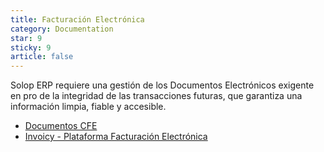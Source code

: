 ```yaml
---
title: Facturación Electrónica
category: Documentation
star: 9
sticky: 9
article: false
---
```

Solop ERP requiere una gestión de los Documentos Electrónicos exigente en pro de la integridad de las transacciones futuras, que garantiza una información limpia, fiable y accesible.

- [Documentos CFE](cfe-documents)
- [Invoicy - Plataforma Facturación Electrónica](billing-supplier)
